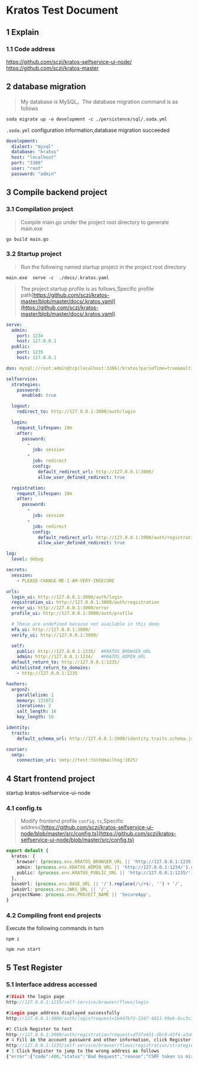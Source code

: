 # Kratos Test Document

## 1 Explain
### 1.1 Code address
https://github.com/sczj/kratos-selfservice-ui-node/
https://github.com/sczj/kratos-master


## 2 database migration
>My database is MySQL。The database migration command is as follows
```shell
soda migrate up -e development -c ./persistence/sql/.soda.yml
```

`.soda.yml` configuration information,database migration succeeded
```yml
development:
  dialect: "mysql"     
  database: "kratos"    
  host: "localhost"    
  port: "3306"          
  user: "root"          
  password: "admin"     
```
## 3 Compile backend project

### 3.1 Compilation project
>Compile main.go under the project root directory to generate main.exe
```shell
go build main.go
```

### 3.2 Startup project
>Run the following named startup project in the project root directory
```shell
main.exe  serve -c  ./docs/.kratos.yaml 
```
>The project startup profile is as follows,Specific profile path[https://github.com/sczj/kratos-master/blob/master/docs/.kratos.yaml](https://github.com/sczj/kratos-master/blob/master/docs/.kratos.yaml)

```yml
serve:
  admin:
    port: 1234
    host: 127.0.0.1
  public:
    port: 1235
    host: 127.0.0.1

dsn: mysql://root:admin@tcp(localhost:3306)/kratos?parseTime=true&multiStatements=true

selfservice:
  strategies:
    password:
      enabled: true

  logout:
    redirect_to: http://127.0.0.1:3000/auth/login

  login:
    request_lifespan: 10m
    after:
      password:
        -
          job: session
        -
          job: redirect
          config:
            default_redirect_url: http://127.0.0.1:3000/
            allow_user_defined_redirect: true

  registration:
    request_lifespan: 10m
    after:
      password:
        -
          job: session
        -
          job: redirect
          config:
            default_redirect_url: http://127.0.0.1:3000/auth/registration
            allow_user_defined_redirect: true

log:
  level: debug

secrets:
  session:
    - PLEASE-CHANGE-ME-I-AM-VERY-INSECURE

urls:
  login_ui: http://127.0.0.1:3000/auth/login
  registration_ui: http://127.0.0.1:3000/auth/registration
  error_ui: http://127.0.0.1:3000/error
  profile_ui: http://127.0.0.1:3000/auth/profile

  # These are undefined because not available in this demo
  mfa_ui: http://127.0.0.1:3000/
  verify_ui: http://127.0.0.1:3000/

  self:
    public: http://127.0.0.1:1235/  #KRATOS_BROWSER_URL
    admin: http://127.0.0.1:1234/   #KRATOS_ADMIN_URL
  default_return_to: http://127.0.0.1:1235/
  whitelisted_return_to_domains:
    - http://127.0.0.1:1235

hashers:
  argon2:
    parallelism: 1
    memory: 131072
    iterations: 2
    salt_length: 16
    key_length: 16

identity:
  traits:
    default_schema_url: http://127.0.0.1:3000/identity.traits.schema.json

courier:
  smtp:
    connection_uri: smtp://test:test@mailhog:1025/

```
## 4 Start frontend project
startup kratos-selfservice-ui-node
### 4.1 config.ts
>Modify frontend profile `config.ts`,Specific address[https://github.com/sczj/kratos-selfservice-ui-node/blob/master/src/config.ts](https://github.com/sczj/kratos-selfservice-ui-node/blob/master/src/config.ts)



```ts
export default {
  kratos: {
    browser: (process.env.KRATOS_BROWSER_URL || 'http://127.0.0.1:1235').replace(/\/+$/, ''),
    admin: (process.env.KRATOS_ADMIN_URL || 'http://127.0.0.1:1234/').replace(/\/+$/, ''),
    public: (process.env.KRATOS_PUBLIC_URL || 'http://127.0.0.1:1235/').replace(/\/+$/, ''),
  },
  baseUrl: (process.env.BASE_URL || '/').replace(/\/+$/, '') + '/',
  jwksUrl: process.env.JWKS_URL || '/',
  projectName: process.env.PROJECT_NAME || 'SecureApp',
}
```

### 4.2  Compiling front end projects
Execute the following commands in turn

```shell
npm i

npm run start
```

## 5 Test Register
### 5.1  Interface address accessed
```js
#1Visit the login page
http://127.0.0.1:1235/self-service/browser/flows/login

#2Login page address displayed successfully
http://127.0.0.1:3000/auth/login?request=1b447b72-3347-4811-99eb-6cc3c783db7e

#3 Click Register to test
http://127.0.0.1:3000/auth/registration?request=d737a431-dbc0-42f4-a3a9-38293a57e222
# 4 Fill in the account password and other information, click Register
http://127.0.0.1:1235/self-service/browser/flows/registration/strategies/password?request=841b2c5b-d09a-4927-9e20-b70ac379fd8d
# 5 Click Register to jump to the wrong address as follows
{"error":{"code":400,"status":"Bad Request","reason":"CSRF token is missing or invalid.","message":"The request was malformed or contained invalid parameters"}}
```

